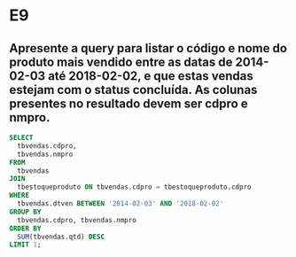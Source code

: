 # E9
## Apresente a query para listar o código e nome do produto mais vendido entre as datas de 2014-02-03 até 2018-02-02, e que estas vendas estejam com o status concluída. As colunas presentes no resultado devem ser cdpro e nmpro.

```sql
SELECT 
  tbvendas.cdpro, 
  tbvendas.nmpro
FROM 
  tbvendas
JOIN 
  tbestoqueproduto ON tbvendas.cdpro = tbestoqueproduto.cdpro
WHERE 
  tbvendas.dtven BETWEEN '2014-02-03' AND '2018-02-02'
GROUP BY 
  tbvendas.cdpro, tbvendas.nmpro
ORDER BY 
  SUM(tbvendas.qtd) DESC
LIMIT 1;

```